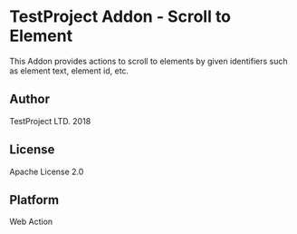 # TestProject Addon - Scroll to Element

This Addon provides actions to scroll to elements by given identifiers such as element text, element id, etc.

## Author
TestProject LTD. 2018

## License
Apache License 2.0

## Platform
Web Action